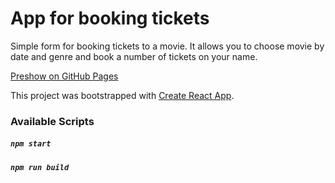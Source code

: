 # App for booking tickets

Simple form for booking tickets to a movie. It allows you to choose movie by date and genre and book a number of tickets on your name. 

[Preshow on GitHub Pages](https://kseniadumpling.github.io/booking-tickets/)

This project was bootstrapped with [Create React App](https://github.com/facebook/create-react-app).

### Available Scripts

##### `npm start`

##### `npm run build`
